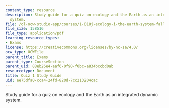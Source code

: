 ```yaml
---
content_type: resource
description: Study guide for a quiz on ecology and the Earth as an integrated dynamic
  system.
file: /ol-ocw-studio-app/courses/1-018j-ecology-i-the-earth-system-fall-2009/ee75dfa0cca424fd820d7cc213204cac_MIT1_018JF09_guide_1.pdf
file_size: 158516
file_type: application/pdf
learning_resource_types:
- Exams
license: https://creativecommons.org/licenses/by-nc-sa/4.0/
ocw_type: OCWFile
parent_title: Exams
parent_type: CourseSection
parent_uid: 88eb26e4-aaf6-0f90-f0bc-a834bccbd0ab
resourcetype: Document
title: Quiz 1 Study Guide
uid: ee75dfa0-cca4-24fd-820d-7cc213204cac
---
```

Study guide for a quiz on ecology and the Earth as an integrated dynamic system.
